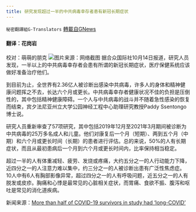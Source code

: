 ```yaml
---
title: 研究发现超过一半的中共病毒幸存者患有新冠长期症状
---
```

`秘密翻譯組G-Translators` [轉載自GNews](https://gnews.org/zh-hans/1595369/)

#### 翻译：花岗岩
校对：萌萌的朋克
![](https://assets.gnews.org/wp-content/uploads/2021/10/5-26.jpg)图片来源：网络截图
据合众国际社10月14日报道，研究人员发现，一半以上的中共病毒幸存者会患有所谓的新冠长期症状，医疗保健系统应该做好准备治疗他们。

到目前为止，全世界有2.36亿人被诊断出感染中共病毒，许多人的身体和精神健康问题挥之不去，长达六个月或更长。中共病毒幸存者健康状况不佳的负担是压倒性的，其中包括精神健康障碍。一个人与中共病毒的战斗并不随着急性感染的恢复而结束，宾夕法尼亚州立大学公园神经工程中心助理研究教授Paddy Ssentongo博士说。

研究人员重新审查了57项研究，其中包括2019年12月至2021年3月期间被诊断为中共病毒的25万多名成人和儿童。他们对康复后一个月（短期）、两到五个月（中期）和六个月或更长时间（长期）的患者进行评估。总的来说，50%的人有长期症状，而且从最初患病后一个月到六个月或更长时间内，比率保持相当稳定。

超过一半的人有体重减轻、疲劳、发烧或疼痛，大约五分之一的人行动能力下降，近四分之一的人注意力难以集中，约三分之一的人被诊断出患有广泛性焦虑症。10人中有6人有胸部影像异常，超过四分之一的人有呼吸问题，近五分之一的人有脱发或皮疹。胸痛和心悸是最常见的心脏相关症状，而胃痛、食欲不振、腹泻和呕吐是常见的消化道疾病。

新闻来源：[More than half of COVID-19 survivors in study had ‘long-COVID’](https://www.upi.com/Health_News/2021/10/14/covid19-recovery-long-term-symptoms/7281634244051/)
